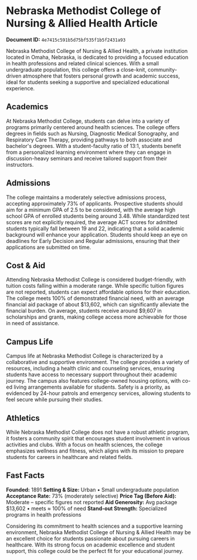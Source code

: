 # Nebraska Methodist College of Nursing & Allied Health Article

**Document ID:** `4e7415c591b5d75bf535f1b5f2431a93`

Nebraska Methodist College of Nursing & Allied Health, a private institution located in Omaha, Nebraska, is dedicated to providing a focused education in health professions and related clinical sciences. With a small undergraduate population, this college offers a close-knit, community-driven atmosphere that fosters personal growth and academic success, ideal for students seeking a supportive and specialized educational experience.

## Academics
At Nebraska Methodist College, students can delve into a variety of programs primarily centered around health sciences. The college offers degrees in fields such as Nursing, Diagnostic Medical Sonography, and Respiratory Care Therapy, providing pathways to both associate and bachelor's degrees. With a student-faculty ratio of 13:1, students benefit from a personalized learning environment where they can engage in discussion-heavy seminars and receive tailored support from their instructors.

## Admissions
The college maintains a moderately selective admissions process, accepting approximately 73% of applicants. Prospective students should aim for a minimum GPA of 2.5 to be considered, with the average high school GPA of enrolled students being around 3.48. While standardized test scores are not explicitly required, the average ACT scores for admitted students typically fall between 19 and 22, indicating that a solid academic background will enhance your application. Students should keep an eye on deadlines for Early Decision and Regular admissions, ensuring that their applications are submitted on time.

## Cost & Aid
Attending Nebraska Methodist College is considered budget-friendly, with tuition costs falling within a moderate range. While specific tuition figures are not reported, students can expect affordable options for their education. The college meets 100% of demonstrated financial need, with an average financial aid package of about $13,602, which can significantly alleviate the financial burden. On average, students receive around $9,607 in scholarships and grants, making college access more achievable for those in need of assistance.

## Campus Life
Campus life at Nebraska Methodist College is characterized by a collaborative and supportive environment. The college provides a variety of resources, including a health clinic and counseling services, ensuring students have access to necessary support throughout their academic journey. The campus also features college-owned housing options, with co-ed living arrangements available for students. Safety is a priority, as evidenced by 24-hour patrols and emergency services, allowing students to feel secure while pursuing their studies.

## Athletics
While Nebraska Methodist College does not have a robust athletic program, it fosters a community spirit that encourages student involvement in various activities and clubs. With a focus on health sciences, the college emphasizes wellness and fitness, which aligns with its mission to prepare students for careers in healthcare and related fields.

## Fast Facts
**Founded:** 1891
**Setting & Size:** Urban • Small undergraduate population
**Acceptance Rate:** 73% (moderately selective)
**Price Tag (Before Aid):** Moderate – specific figures not reported
**Aid Generosity:** Avg package $13,602 • meets ≈ 100% of need
**Stand-out Strength:** Specialized programs in health professions

Considering its commitment to health sciences and a supportive learning environment, Nebraska Methodist College of Nursing & Allied Health may be an excellent choice for students passionate about pursuing careers in healthcare. With its strong focus on academic excellence and student support, this college could be the perfect fit for your educational journey.
